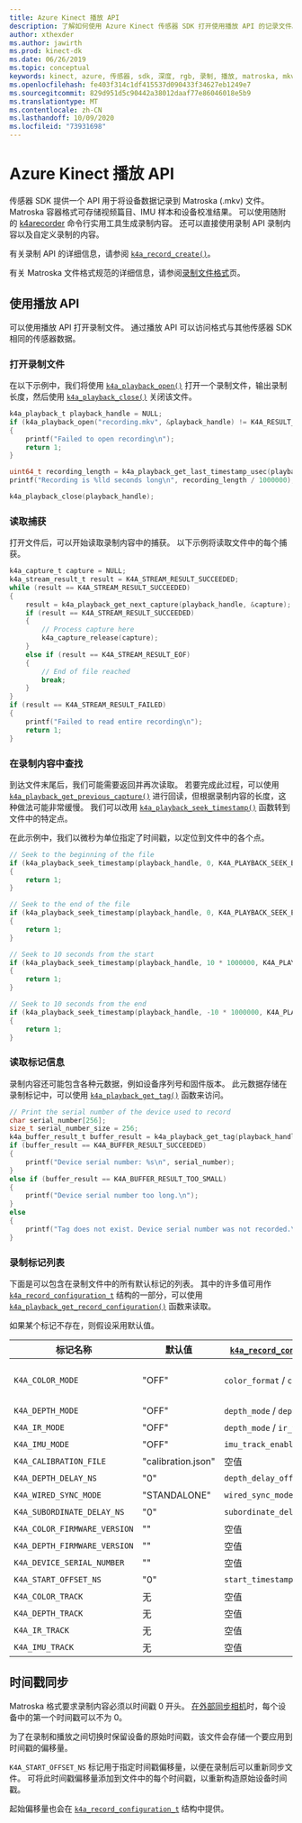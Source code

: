 ```yaml
---
title: Azure Kinect 播放 API
description: 了解如何使用 Azure Kinect 传感器 SDK 打开使用播放 API 的记录文件。
author: xthexder
ms.author: jawirth
ms.prod: kinect-dk
ms.date: 06/26/2019
ms.topic: conceptual
keywords: kinect, azure, 传感器, sdk, 深度, rgb, 录制, 播放, matroska, mkv
ms.openlocfilehash: fe403f314c1df415537d090433f34627eb1249e7
ms.sourcegitcommit: 829d951d5c90442a38012daaf77e86046018e5b9
ms.translationtype: MT
ms.contentlocale: zh-CN
ms.lasthandoff: 10/09/2020
ms.locfileid: "73931698"
---
```

# <a name="the-azure-kinect-playback-api"></a>Azure Kinect 播放 API

传感器 SDK 提供一个 API 用于将设备数据记录到 Matroska (.mkv) 文件。 Matroska 容器格式可存储视频篇目、IMU 样本和设备校准结果。 可以使用随附的 [k4arecorder](record-sensor-streams-file.md) 命令行实用工具生成录制内容。 还可以直接使用录制 API 录制内容以及自定义录制的内容。

有关录制 API 的详细信息，请参阅 [`k4a_record_create()`](https://microsoft.github.io/Azure-Kinect-Sensor-SDK/master/group___functions_gae14f4181e9688e710d1c80b215413831.html#gae14f4181e9688e710d1c80b215413831)。

有关 Matroska 文件格式规范的详细信息，请参阅[录制文件格式](record-file-format.md)页。

## <a name="use-the-playback-api"></a>使用播放 API

可以使用播放 API 打开录制文件。 通过播放 API 可以访问格式与其他传感器 SDK 相同的传感器数据。

### <a name="open-a-record-file"></a>打开录制文件

在以下示例中，我们将使用 [`k4a_playback_open()`](https://microsoft.github.io/Azure-Kinect-Sensor-SDK/master/group___functions_gacb254ac941b2ab3c202ca68f4537f368.html#gacb254ac941b2ab3c202ca68f4537f368) 打开一个录制文件，输出录制长度，然后使用 [`k4a_playback_close()`](https://microsoft.github.io/Azure-Kinect-Sensor-SDK/master/group___functions_ga76f415f2076f1c8c544e094a649306ff.html#ga76f415f2076f1c8c544e094a649306ff) 关闭该文件。

```C
k4a_playback_t playback_handle = NULL;
if (k4a_playback_open("recording.mkv", &playback_handle) != K4A_RESULT_SUCCEEDED)
{
    printf("Failed to open recording\n");
    return 1;
}

uint64_t recording_length = k4a_playback_get_last_timestamp_usec(playback_handle);
printf("Recording is %lld seconds long\n", recording_length / 1000000);

k4a_playback_close(playback_handle);
```

### <a name="read-captures"></a>读取捕获

打开文件后，可以开始读取录制内容中的捕获。 以下示例将读取文件中的每个捕获。

```C
k4a_capture_t capture = NULL;
k4a_stream_result_t result = K4A_STREAM_RESULT_SUCCEEDED;
while (result == K4A_STREAM_RESULT_SUCCEEDED)
{
    result = k4a_playback_get_next_capture(playback_handle, &capture);
    if (result == K4A_STREAM_RESULT_SUCCEEDED)
    {
        // Process capture here
        k4a_capture_release(capture);
    }
    else if (result == K4A_STREAM_RESULT_EOF)
    {
        // End of file reached
        break;
    }
}
if (result == K4A_STREAM_RESULT_FAILED)
{
    printf("Failed to read entire recording\n");
    return 1;
}
```

### <a name="seek-within-a-recording"></a>在录制内容中查找

到达文件末尾后，我们可能需要返回并再次读取。 若要完成此过程，可以使用 [`k4a_playback_get_previous_capture()`](https://microsoft.github.io/Azure-Kinect-Sensor-SDK/master/group___functions_ga54732e3aa0717e1ca4eb76ee385e878c.html#ga54732e3aa0717e1ca4eb76ee385e878c) 进行回读，但根据录制内容的长度，这种做法可能非常缓慢。
我们可以改用 [`k4a_playback_seek_timestamp()`](https://microsoft.github.io/Azure-Kinect-Sensor-SDK/master/group___functions_gaea748994a121543bd77f90417cf428f6.html#gaea748994a121543bd77f90417cf428f6) 函数转到文件中的特定点。

在此示例中，我们以微秒为单位指定了时间戳，以定位到文件中的各个点。

```C
// Seek to the beginning of the file
if (k4a_playback_seek_timestamp(playback_handle, 0, K4A_PLAYBACK_SEEK_BEGIN) != K4A_RESULT_SUCCEEDED)
{
    return 1;
}

// Seek to the end of the file
if (k4a_playback_seek_timestamp(playback_handle, 0, K4A_PLAYBACK_SEEK_END) != K4A_RESULT_SUCCEEDED)
{
    return 1;
}

// Seek to 10 seconds from the start
if (k4a_playback_seek_timestamp(playback_handle, 10 * 1000000, K4A_PLAYBACK_SEEK_BEGIN) != K4A_RESULT_SUCCEEDED)
{
    return 1;
}

// Seek to 10 seconds from the end
if (k4a_playback_seek_timestamp(playback_handle, -10 * 1000000, K4A_PLAYBACK_SEEK_END) != K4A_RESULT_SUCCEEDED)
{
    return 1;
}
```

### <a name="read-tag-information"></a>读取标记信息

录制内容还可能包含各种元数据，例如设备序列号和固件版本。 此元数据存储在录制标记中，可以使用 [`k4a_playback_get_tag()`](https://microsoft.github.io/Azure-Kinect-Sensor-SDK/master/group___functions_ga320f966fc89b4ba0d758f787f70d5143.html#ga320f966fc89b4ba0d758f787f70d5143) 函数来访问。

```C
// Print the serial number of the device used to record
char serial_number[256];
size_t serial_number_size = 256;
k4a_buffer_result_t buffer_result = k4a_playback_get_tag(playback_handle, "K4A_DEVICE_SERIAL_NUMBER", &serial_number, &serial_number_size);
if (buffer_result == K4A_BUFFER_RESULT_SUCCEEDED)
{
    printf("Device serial number: %s\n", serial_number);
}
else if (buffer_result == K4A_BUFFER_RESULT_TOO_SMALL)
{
    printf("Device serial number too long.\n");
}
else
{
    printf("Tag does not exist. Device serial number was not recorded.\n");
}
```

### <a name="record-tag-list"></a>录制标记列表

下面是可以包含在录制文件中的所有默认标记的列表。 其中的许多值可用作 [`k4a_record_configuration_t`](https://microsoft.github.io/Azure-Kinect-Sensor-SDK/master/structk4a__record__configuration__t.html) 结构的一部分，可以使用 [`k4a_playback_get_record_configuration()`](https://microsoft.github.io/Azure-Kinect-Sensor-SDK/master/group___functions_gaab54a85c1f1e98d170d009042b449255.html#gaab54a85c1f1e98d170d009042b449255) 函数来读取。

如果某个标记不存在，则假设采用默认值。

| 标记名称                     | 默认值      | [`k4a_record_configuration_t`](https://microsoft.github.io/Azure-Kinect-Sensor-SDK/master/structk4a__record__configuration__t.html) 字段 | 说明     |
|------------------------------|--------------------|--------------------------------------|----------------------------------------------------------------------------------------------------------------|
| `K4A_COLOR_MODE`             | "OFF"              | `color_format` / `color_resolution`  | 可能的值："OFF"、"MJPG_1080P"、"NV12_720P"、"YUY2_720P" 等                                      |
| `K4A_DEPTH_MODE`             | "OFF"              | `depth_mode` / `depth_track_enabled` | 可能的值："OFF"、"NFOV_UNBINNED"、"PASSIVE_IR" 等                                                |
| `K4A_IR_MODE`                | "OFF"              | `depth_mode` / `ir_track_enabled`    | 可能的值："OFF"、"ACTIVE"、"PASSIVE"                                                                    |
| `K4A_IMU_MODE`               | "OFF"              | `imu_track_enabled`                  | 可能的值："ON"、"OFF"                                                                                   |
| `K4A_CALIBRATION_FILE`       | "calibration.json" | 空值                                  | 请参阅 [`k4a_device_get_raw_calibration()`](https://microsoft.github.io/Azure-Kinect-Sensor-SDK/master/group___functions_ga8c4e46642cee3115aeb0b33e2b43b24f.html#ga8c4e46642cee3115aeb0b33e2b43b24f) |
| `K4A_DEPTH_DELAY_NS`         | "0"                | `depth_delay_off_color_usec`         | 值以纳秒为单位存储，API 以微秒为单位。                                                        |
| `K4A_WIRED_SYNC_MODE`        | "STANDALONE"       | `wired_sync_mode`                    | 可能的值："STANDALONE"、"MASTER"、"SUBORDINATE"                                                         |
| `K4A_SUBORDINATE_DELAY_NS`   | "0"                | `subordinate_delay_off_master_usec`  | 值以纳秒为单位存储，API 以微秒为单位。                                                        |
| `K4A_COLOR_FIRMWARE_VERSION` | ""                 | 空值                                  | 设备颜色固件版本，例如 "1.x.xx"                                                            |
| `K4A_DEPTH_FIRMWARE_VERSION` | ""                 | 空值                                  | 设备深度固件版本，例如 "1.x.xx"                                                            |
| `K4A_DEVICE_SERIAL_NUMBER`   | ""                 | 空值                                  | 录制设备序列号                                                                                 |
| `K4A_START_OFFSET_NS`        | "0"                | `start_timestamp_offset_usec`        | 请参阅下面的[时间戳同步](record-playback-api.md#timestamp-synchronization)。                       |
| `K4A_COLOR_TRACK`            | 无               | 空值                                  | 请参阅[录制文件格式 - 识别篇目](record-file-format.md#identifying-tracks)。                     |
| `K4A_DEPTH_TRACK`            | 无               | 空值                                  | 请参阅[录制文件格式 - 识别篇目](record-file-format.md#identifying-tracks)。                     |
| `K4A_IR_TRACK`               | 无               | 空值                                  | 请参阅[录制文件格式 - 识别篇目](record-file-format.md#identifying-tracks)。                     |
| `K4A_IMU_TRACK`              | 无               | 空值                                  | 请参阅[录制文件格式 - 识别篇目](record-file-format.md#identifying-tracks)。                     |

## <a name="timestamp-synchronization"></a>时间戳同步

Matroska 格式要求录制内容必须以时间戳 0 开头。 [在外部同步相机](record-external-synchronized-units.md)时，每个设备中的第一个时间戳可以不为 0。

为了在录制和播放之间切换时保留设备的原始时间戳，该文件会存储一个要应用到时间戳的偏移量。

`K4A_START_OFFSET_NS` 标记用于指定时间戳偏移量，以便在录制后可以重新同步文件。 可将此时间戳偏移量添加到文件中的每个时间戳，以重新构造原始设备时间戳。

起始偏移量也会在 [`k4a_record_configuration_t`](https://microsoft.github.io/Azure-Kinect-Sensor-SDK/master/structk4a__record__configuration__t.html) 结构中提供。
